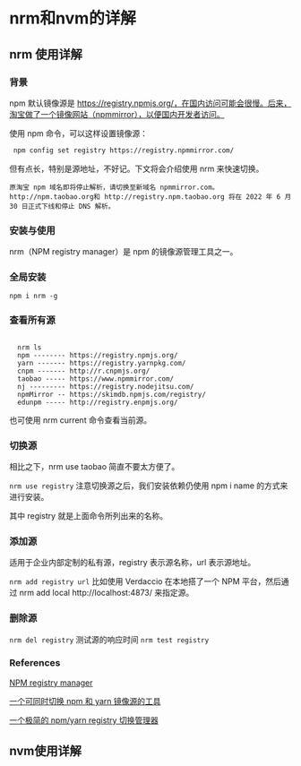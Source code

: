 # nrm和nvm的详解

## nrm 使用详解

### 背景
npm 默认镜像源是 https://registry.npmjs.org/，在国内访问可能会很慢。后来，淘宝做了一个镜像网站（npmmirror），以便国内开发者访问。

使用 npm 命令，可以这样设置镜像源：

``` sh
 npm config set registry https://registry.npmmirror.com/ 
```
但有点长，特别是源地址，不好记。下文将会介绍使用 nrm 来快速切换。

```
原淘宝 npm 域名即将停止解析，请切换至新域名 npmmirror.com。http://npm.taobao.org和 http://registry.npm.taobao.org 将在 2022 年 6 月 30 日正式下线和停止 DNS 解析。
```

### 安装与使用
nrm（NPM registry manager）是 npm 的镜像源管理工具之一。

### 全局安装

`npm i nrm -g`

### 查看所有源

```

  nrm ls
  npm -------- https://registry.npmjs.org/
  yarn ------- https://registry.yarnpkg.com/
  cnpm ------- http://r.cnpmjs.org/
  taobao ----- https://www.npmmirror.com/
  nj --------- https://registry.nodejitsu.com/
  npmMirror -- https://skimdb.npmjs.com/registry/
  edunpm ----- http://registry.enpmjs.org/

```

也可使用 nrm current 命令查看当前源。

### 切换源
相比之下，nrm use taobao 简直不要太方便了。

`nrm use registry`
注意切换源之后，我们安装依赖仍使用 npm i name 的方式来进行安装。

其中 registry 就是上面命令所列出来的名称。

### 添加源
适用于企业内部定制的私有源，registry 表示源名称，url 表示源地址。

`nrm add registry url`
比如使用 Verdaccio 在本地搭了一个 NPM 平台，然后通过 nrm add local http://localhost:4873/ 来指定源。

### 删除源
`nrm del registry`
测试源的响应时间
`nrm test registry`
### References
[NPM registry manager](https://github.com/Pana/nrm)

[一个可同时切换 npm 和 yarn 镜像源的工具](https://github.com/toFrankie/blog/issues/91)

[一个极简的 npm/yarn registry 切换管理器](https://www.yunyoujun.cn/posts/nnrm-new-nrm)




## nvm使用详解